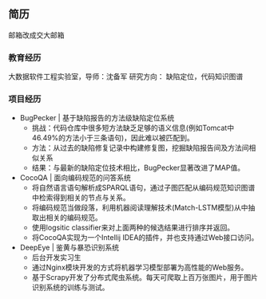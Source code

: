 ## 简历
邮箱改成交大邮箱
### 教育经历
大数据软件工程实验室，导师：沈备军
研究方向： 缺陷定位，代码知识图谱
### 项目经历
- BugPecker | 基于缺陷报告的方法级缺陷定位系统
    - 挑战：代码仓库中很多短方法缺乏足够的语义信息(例如Tomcat中46.49%的方法小于三条语句)，因此难以被匹配到。
    - 方法：从过去的缺陷修复记录中构建修复图，挖掘缺陷报告间及方法间相似关系
    - 结果：与最新的缺陷定位技术相比，BugPecker显著改进了MAP值。 
- CocoQA | 面向编码规范的问答系统
  - 将自然语言语句解析成SPARQL语句，通过子图匹配从编码规范知识图谱中检索得到相关的节点与关系。
  - 将编码规范当做段落，利用机器阅读理解技术(Match-LSTM模型)从中抽取出相关的编码规范。
  - 使用logsitic classifier来对上面两种的候选结果进行排序并返回。
  - 将CocoQA实现为一个Intellij IDEA的插件，并也支持通过Web接口访问。
- DeepEye | 鉴黄与暴恐识别系统
  - 后台开发实习生
  - 通过Nginx模块开发的方式将机器学习模型部署为高性能的Web服务。 
  - 基于Scrapy开发了分布式爬虫系统。每天可爬取上百万张图片，用于图片识别系统的训练与测试。